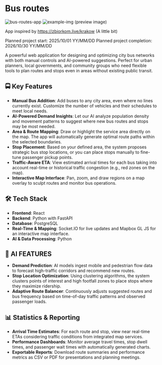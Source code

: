 # Bus routes
![bus-routes-app](https://github.com/user-attachments/assets/1fdf8c5e-7b02-48db-8334-22bfd7b48002)
![example-img](https://github.com/user-attachments/assets/70f57db2-3e81-4bae-b793-5a7a49aa91f9)
(preview image)

App inspired by https://zbiorkom.live/krakow (A little bit)

Planned project start: 2025/10/01 YY/MM/DD
Planned project completion: 2026/10/30 YY/MM/DD

A powerful web application for designing and optimizing city bus networks with both manual controls and AI-powered suggestions. Perfect for urban planners, local governments, and community groups who need flexible tools to plan routes and stops even in areas without existing public transit.


## 🚍 Key Features

- **Manual Bus Addition**: Add buses to any city area, even where no lines currently exist. Customize the number of vehicles and their schedules to meet local needs.
- **AI-Powered Demand Insights**: Let our AI analyze population density and movement patterns to suggest where new bus routes and stops may be most needed.
- **Area & Route Mapping**: Draw or highlight the service area directly on the map. The app will automatically generate optimal route paths within the selected boundaries.
- **Stop Placement**: Based on your defined area, the system proposes strategic bus stop locations, or you can place stops manually to fine-tune passenger pickup points.
- **Traffic-Aware ETA**: View estimated arrival times for each bus taking into account real-time or historical traffic congestion (e.g., red zones on the map).
- **Interactive Map Interface**: Pan, zoom, and draw regions on a map overlay to sculpt routes and monitor bus operations.

## 🛠 Tech Stack

- **Frontend**: React
- **Backend**: Python with FastAPI
- **Database**: PostgreSQL
- **Real-Time & Mapping**: Socket.IO for live updates and Mapbox GL JS for an interactive map interface.  
- **AI & Data Processing**: Python

## 🤖 AI FEATURES

- **Demand Prediction**: AI models ingest mobile and pedestrian flow data to forecast high-traffic corridors and recommend new routes.
- **Stop Location Optimization**: Using clustering algorithms, the system clusters points of interest and high footfall zones to place stops where they maximize ridership.
- **Adaptive Route Balancer**: Continuously adjusts suggested routes and bus frequency based on time-of-day traffic patterns and observed passenger loads.

## 📊 Statistics & Reporting

- **Arrival Time Estimates**: For each route and stop, view near real-time ETAs considering traffic conditions from integrated map services.
- **Performance Dashboards**: Monitor average travel times, stop dwell times, and passenger wait times with automatically generated charts.
- **Exportable Reports**: Download route summaries and performance metrics as CSV or PDF for presentations and planning meetings.
